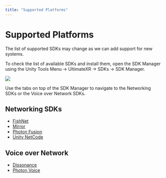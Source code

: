 ```yaml
---
title: "Supported Platforms"
---
```


# Supported Platforms

The list of supported SDKs may change as we can add support for new systems.

To check the list of available SDKs and install them, open the SDK Manager using the Unity Tools Menu -> UltimateXR -> SDKs -> SDK Manager.

![](/docs/multiplayer/media/supported-platforms/SDKManager.png)

Use the tabs on top of the SDK Manager to navigate to the Networking SDKs or the Voice over Network SDKs.

## Networking SDKs
- [FishNet](https://fish-networking.gitbook.io/docs)
- [Mirror](https://mirror-networking.com/)
- [Photon Fusion](https://www.photonengine.com/fusion)
- [Unity NetCode](https://docs-multiplayer.unity3d.com/netcode/current/about/)

## Voice over Network
- [Dissonance](https://placeholder-software.co.uk/dissonance/docs/index.html)
- [Photon Voice](https://www.photonengine.com/voice)

